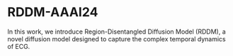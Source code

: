 # RDDM-AAAI24
In this work, we introduce Region-Disentangled Diffusion Model (RDDM), a novel diffusion model designed to capture the complex temporal dynamics of ECG. 
